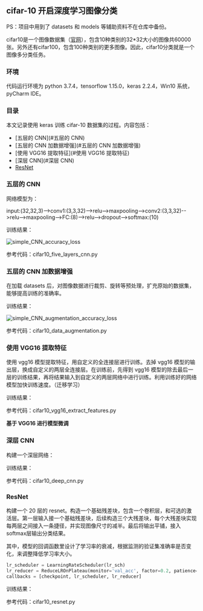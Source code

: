 ## cifar-10 开启深度学习图像分类

PS：项目中用到了 datasets 和 models 等辅助资料不在仓库中备份。

cifar10是一个图像数据集（[官网](https://www.cs.toronto.edu/~kriz/cifar.html)），包含10种类别的32*32大小的图像共60000张。另外还有cifar100，包含100种类别的更多图像。因此，cifar10分类就是一个图像多分类任务。

### 环境

代码运行环境为 python 3.7.4，tensorflow 1.15.0，keras 2.2.4，Win10 系统，pyCharm IDE。

### 目录

本文记录使用 keras 训练 cifar-10 数据集的过程。内容包括：

- [五层的 CNN](#五层的 CNN)
- [五层的 CNN 加数据增强](#五层的 CNN 加数据增强)
- [使用 VGG16 提取特征](#使用 VGG16 提取特征)
- [深层 CNN](#深层 CNN)
- [ResNet](#ResNet)

### 五层的 CNN 

网络模型为：

input:(32,32,3)-->conv1:(3,3,32)-->relu-->maxpooling-->conv2:(3,3,32)-->relu-->maxpooling-->FC:(8)-->relu-->dropout-->softmax:(10)

训练结果：

![simple_CNN_accuracy_loss](output/simple_CNN_accuracy_loss.png)

参考代码：cifar10_five_layers_cnn.py

### 五层的 CNN 加数据增强

在加载 datasets 后，对图像数据进行裁剪、旋转等预处理，扩充原始的数据集，能够提高训练的准确率。

训练结果：

![simple_CNN_augmentation_accuracy_loss](output/simple_CNN_augmentation_accuracy_loss.png)

参考代码：cifar10_data_augmentation.py

### 使用 VGG16 提取特征

使用 vgg16 模型提取特征，用自定义的全连接层进行训练。去掉 vgg16 模型的输出层，换成自定义的两层全连接层。在训练前，先得到 vgg16 模型的除去最后一层的训练结果，再将结果输入到自定义的两层网络中进行训练。利用训练好的网络模型加快训练速度。（迁移学习）

训练结果：



参考代码：cifar10_vgg16_extract_features.py

**基于 VGG16 进行模型微调**



### 深层 CNN

构建一个深层网络：

训练结果：



参考代码：cifar10_deep_cnn.py

### ResNet

构建一个 20 层的 resnet。构造一个基础残差块，包含一个卷积层，和可选的激活层。第一层输入接一个基础残差块，后续构造三个大残差块，每个大残差块实现每两层之间接入一条捷径，并实现图像尺寸的减半。最后将输出平铺，接入softmax层输出分类结果。

其中，模型的回调函数里设计了学习率的衰减，根据监测的验证集准确率是否变化，来调整降低学习率大小。

```python
lr_scheduler = LearningRateScheduler(lr_sch)
lr_reducer = ReduceLROnPlateau(monitor='val_acc', factor=0.2, patience=5, mode='max', min_lr=1e-3)
callbacks = [checkpoint, lr_scheduler, lr_reducer]
```

训练结果：



参考代码：cifar10_resnet.py